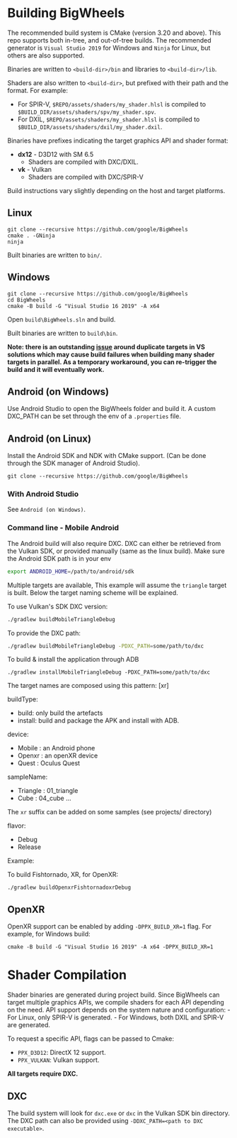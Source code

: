 # Building BigWheels
The recommended build system is CMake (version 3.20 and above). This repo supports both in-tree, and out-of-tree builds.
The recommended generator is `Visual Studio 2019` for Windows and `Ninja` for Linux, but others are also supported.

Binaries are written to `<build-dir>/bin` and libraries to `<build-dir>/lib`.

Shaders are also written to `<build-dir>`, but prefixed with their path and the format. For example:

- For SPIR-V, `$REPO/assets/shaders/my_shader.hlsl` is compiled to `$BUILD_DIR/assets/shaders/spv/my_shader.spv`.
- For DXIL, `$REPO/assets/shaders/my_shader.hlsl` is compiled to `$BUILD_DIR/assets/shaders/dxil/my_shader.dxil`.

Binaries have prefixes indicating the target graphics API and shader format:
 * **dx12** - D3D12 with SM 6.5
   * Shaders are compiled with DXC/DXIL.
 * **vk** - Vulkan
   * Shaders are compiled with DXC/SPIR-V

Build instructions vary slightly depending on the host and target platforms.

## Linux
```
git clone --recursive https://github.com/google/BigWheels
cmake . -GNinja
ninja
```

Built binaries are written to `bin/`.

## Windows
```
git clone --recursive https://github.com/google/BigWheels
cd BigWheels
cmake -B build -G "Visual Studio 16 2019" -A x64
```

Open `build\BigWheels.sln` and build.

Built binaries are written to `build\bin`.

**Note: there is an outstanding [issue](https://github.com/google/bigwheels/issues/97) around duplicate targets in VS solutions which may cause build failures when building many shader targets in parallel. As a temporary workaround, you can re-trigger the build and it will eventually work.**

## Android (on Windows)

Use Android Studio to open the BigWheels folder and build it.
A custom DXC_PATH can be set through the env of a `.properties` file.

## Android (on Linux)

Install the Android SDK and NDK with CMake support.
(Can be done through the SDK manager of Android Studio).

```
git clone --recursive https://github.com/google/BigWheels
```

### With Android Studio

See `Android (on Windows)`.

### Command line - Mobile Android

The Android build will also require DXC. DXC can either be retrieved from
the Vulkan SDK, or provided manually (same as the linux build).
Make sure the Android SDK path is in your env

```bash
export ANDROID_HOME=/path/to/android/sdk
```

Multiple targets are available, This example will assume the `triangle`
target is built. Below the target naming scheme will be explained.

To use Vulkan's SDK DXC version:

```bash
./gradlew buildMobileTriangleDebug
```

To provide the DXC path:

```bash
./gradlew buildMobileTriangleDebug -PDXC_PATH=some/path/to/dxc
```

To build & install the application through ADB

```
./gradlew installMobileTriangleDebug -PDXC_PATH=some/path/to/dxc
```

The target names are composed using this pattern:
<buildType><device><sampleName>[xr]<flavor>

buildType:
  - build: only build the artefacts
  - install: build and package the APK and install with ADB.

device:
  - Mobile : an Android phone
  - Openxr : an openXR device
  - Quest  : Oculus Quest

sampleName:
  - Triangle    : 01_triangle
  - Cube        : 04_cube
  ...

The `xr` suffix can be added on some samples (see projects/ directory)

flavor:
  - Debug
  - Release

Example:

To build Fishtornado, XR, for OpenXR:

```
./gradlew buildOpenxrFishtornadoxrDebug
```

## OpenXR
OpenXR support can be enabled by adding `-DPPX_BUILD_XR=1` flag.
For example, for Windows build:
```
cmake -B build -G "Visual Studio 16 2019" -A x64 -DPPX_BUILD_XR=1
```

# Shader Compilation
Shader binaries are generated during project build. Since BigWheels can target multiple graphics APIs, we compile shaders
for each API depending on the need. API support depends on the system nature and configuration:
    - For Linux, only SPIR-V is generated.
    - For Windows, both DXIL and SPIR-V are generated.

To request a specific API, flags can be passed to Cmake:
 - `PPX_D3D12`: DirectX 12 support.
 - `PPX_VULKAN`: Vulkan support.

**All targets require DXC.**

## DXC
The build system will look for `dxc.exe` or `dxc` in the Vulkan SDK bin directory.
The DXC path can also be provided using `-DDXC_PATH=<path to DXC executable>`.

